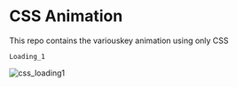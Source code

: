 # CSS Animation
This repo contains the variouskey animation using only CSS

```
Loading_1
```
![css_loading1](https://user-images.githubusercontent.com/36659683/44832588-da023280-ac48-11e8-9f5b-cd59ab10dc8d.png)
